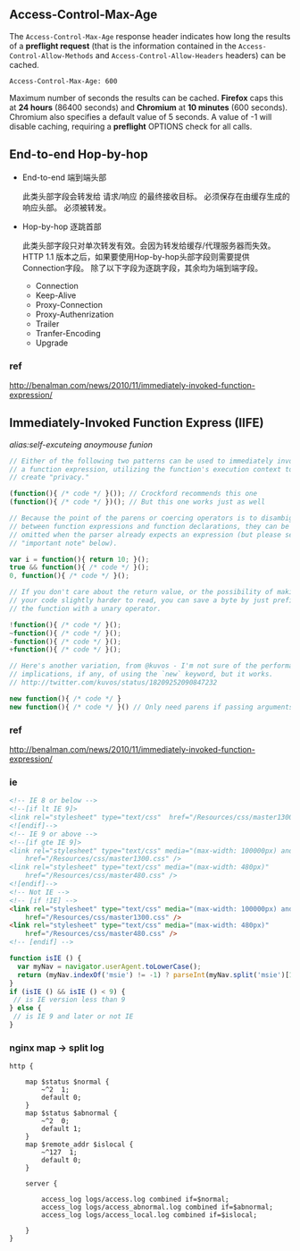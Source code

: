 ## Access-Control-Max-Age

The `Access-Control-Max-Age` response header indicates how long the results of a **preflight request** (that is the information contained in the `Access-Control-Allow-Methods` and `Access-Control-Allow-Headers` headers) can be cached.

    Access-Control-Max-Age: 600

Maximum number of seconds the results can be cached.
**Firefox** caps this at **24 hours** (86400 seconds) and **Chromium** at **10 minutes** (600 seconds). Chromium also specifies a default value of 5 seconds.
A value of -1 will disable caching, requiring a **preflight** OPTIONS check for all calls.



## End-to-end Hop-by-hop

+ End-to-end 端到端头部

    此类头部字段会转发给 请求/响应 的最终接收目标。
    必须保存在由缓存生成的响应头部。
    必须被转发。
+ Hop-by-hop 逐跳首部

    此类头部字段只对单次转发有效。会因为转发给缓存/代理服务器而失效。
    HTTP 1.1 版本之后，如果要使用Hop-by-hop头部字段则需要提供Connection字段。
    除了以下字段为逐跳字段，其余均为端到端字段。
    + Connection
    + Keep-Alive
    + Proxy-Connection
    + Proxy-Authenrization
    + Trailer
    + Tranfer-Encoding
    + Upgrade


### ref
<a href="http://benalman.com/news/2010/11/immediately-invoked-function-expression/">http://benalman.com/news/2010/11/immediately-invoked-function-expression/</a>




## Immediately-Invoked Function Express (IIFE)
*alias:self-excuteing anoymouse funion*

```js
// Either of the following two patterns can be used to immediately invoke
// a function expression, utilizing the function's execution context to
// create "privacy."

(function(){ /* code */ }()); // Crockford recommends this one
(function(){ /* code */ })(); // But this one works just as well

// Because the point of the parens or coercing operators is to disambiguate
// between function expressions and function declarations, they can be
// omitted when the parser already expects an expression (but please see the
// "important note" below).

var i = function(){ return 10; }();
true && function(){ /* code */ }();
0, function(){ /* code */ }();

// If you don't care about the return value, or the possibility of making
// your code slightly harder to read, you can save a byte by just prefixing
// the function with a unary operator.

!function(){ /* code */ }();
~function(){ /* code */ }();
-function(){ /* code */ }();
+function(){ /* code */ }();

// Here's another variation, from @kuvos - I'm not sure of the performance
// implications, if any, of using the `new` keyword, but it works.
// http://twitter.com/kuvos/status/18209252090847232

new function(){ /* code */ }
new function(){ /* code */ }() // Only need parens if passing arguments

```

### ref
<a href="http://benalman.com/news/2010/11/immediately-invoked-function-expression/">http://benalman.com/news/2010/11/immediately-invoked-function-expression/</a>

### ie
```html
<!-- IE 8 or below -->   
<!--[if lt IE 9]>
<link rel="stylesheet" type="text/css"  href="/Resources/css/master1300.css" />        
<![endif]-->
<!-- IE 9 or above -->
<!--[if gte IE 9]>
<link rel="stylesheet" type="text/css" media="(max-width: 100000px) and (min-width:481px)"
    href="/Resources/css/master1300.css" />
<link rel="stylesheet" type="text/css" media="(max-width: 480px)"
    href="/Resources/css/master480.css" />        
<![endif]-->
<!-- Not IE -->
<!-- [if !IE] -->
<link rel="stylesheet" type="text/css" media="(max-width: 100000px) and (min-width:481px)"
    href="/Resources/css/master1300.css" />
<link rel="stylesheet" type="text/css" media="(max-width: 480px)"
    href="/Resources/css/master480.css" />
<!-- [endif] -->
```
```js
function isIE () {
  var myNav = navigator.userAgent.toLowerCase();
  return (myNav.indexOf('msie') != -1) ? parseInt(myNav.split('msie')[1]) : false;
}
if (isIE () && isIE () < 9) {
 // is IE version less than 9
} else {
 // is IE 9 and later or not IE
}
```


### nginx map -> split log
```
http {

    map $status $normal {
        ~^2  1;
        default 0;
    }
    map $status $abnormal {
        ~^2  0;
        default 1;
    }
    map $remote_addr $islocal {
        ~^127  1;
        default 0;
    }

    server {

        access_log logs/access.log combined if=$normal;
        access_log logs/access_abnormal.log combined if=$abnormal;
        access_log logs/access_local.log combined if=$islocal;

    }  
}
```
